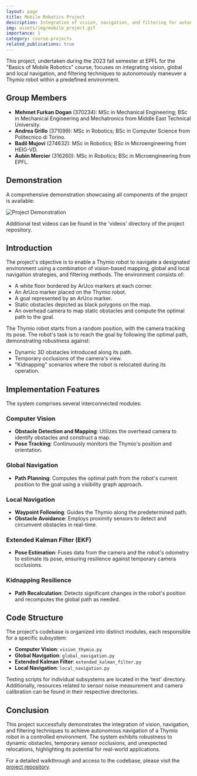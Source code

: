 ```yaml
---
layout: page
title: Mobile Robotics Project
description: Integration of vision, navigation, and filtering for autonomous Thymio robot navigation.
img: assets/img/mobile_project.gif
importance: 1
category: course-projects
related_publications: true
---
```


This project, undertaken during the 2023 fall semester at EPFL for the "Basics of Mobile Robotics" course, focuses on integrating vision, global and local navigation, and filtering techniques to autonomously maneuver a Thymio robot within a predefined environment.

## Group Members

- **Mehmet Furkan Dogan** (370234): MSc in Mechanical Engineering; BSc in Mechanical Engineering and Mechatronics from Middle East Technical University.
- **Andrea Grillo** (371099): MSc in Robotics; BSc in Computer Science from Politecnico di Torino.
- **Badil Mujovi** (274632): MSc in Robotics; BSc in Microengineering from HEIG-VD.
- **Aubin Mercier** (316260): MSc in Robotics; BSc in Microengineering from EPFL.

## Demonstration

A comprehensive demonstration showcasing all components of the project is available:

![Project Demonstration](assets/img/thymio_demo.jpg)

Additional test videos can be found in the 'videos' directory of the project repository.

## Introduction

The project's objective is to enable a Thymio robot to navigate a designated environment using a combination of vision-based mapping, global and local navigation strategies, and filtering methods. The environment consists of:

- A white floor bordered by ArUco markers at each corner.
- An ArUco marker placed on the Thymio robot.
- A goal represented by an ArUco marker.
- Static obstacles depicted as black polygons on the map.
- An overhead camera to map static obstacles and compute the optimal path to the goal.

The Thymio robot starts from a random position, with the camera tracking its pose. The robot's task is to reach the goal by following the optimal path, demonstrating robustness against:

- Dynamic 3D obstacles introduced along its path.
- Temporary occlusions of the camera's view.
- "Kidnapping" scenarios where the robot is relocated during its operation.

## Implementation Features

The system comprises several interconnected modules:

### Computer Vision

- **Obstacle Detection and Mapping**: Utilizes the overhead camera to identify obstacles and construct a map.
- **Pose Tracking**: Continuously monitors the Thymio's position and orientation.

### Global Navigation

- **Path Planning**: Computes the optimal path from the robot's current position to the goal using a visibility graph approach.

### Local Navigation

- **Waypoint Following**: Guides the Thymio along the predetermined path.
- **Obstacle Avoidance**: Employs proximity sensors to detect and circumvent obstacles in real-time.

### Extended Kalman Filter (EKF)

- **Pose Estimation**: Fuses data from the camera and the robot's odometry to estimate its pose, ensuring resilience against temporary camera occlusions.

### Kidnapping Resilience

- **Path Recalculation**: Detects significant changes in the robot's position and recomputes the global path as needed.

## Code Structure

The project's codebase is organized into distinct modules, each responsible for a specific subsystem:

- **Computer Vision**: `vision_thymio.py`
- **Global Navigation**: `global_navigation.py`
- **Extended Kalman Filter**: `extended_kalman_filter.py`
- **Local Navigation**: `local_navigation.py`

Testing scripts for individual subsystems are located in the 'test' directory. Additionally, resources related to sensor noise measurement and camera calibration can be found in their respective directories.

## Conclusion

This project successfully demonstrates the integration of vision, navigation, and filtering techniques to achieve autonomous navigation of a Thymio robot in a controlled environment. The system exhibits robustness to dynamic obstacles, temporary sensor occlusions, and unexpected relocations, highlighting its potential for real-world applications.

For a detailed walkthrough and access to the codebase, please visit the [project repository](https://github.com/grilloandrea6/mobile-robotics-project).

